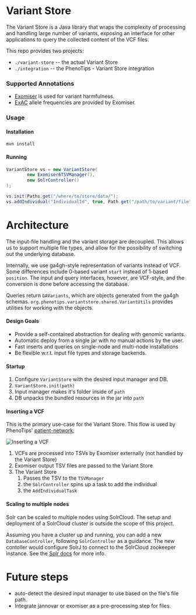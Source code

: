 Variant Store
=============

The Variant Store is a Java library that wraps the complexity of processing and
handling large number of variants, exposing an interface for other applications to query
the collected content of the VCF files. 

This repo provides two projects:

- `./variant-store` -- the actual Variant Store
- `./integration` -- the PhenoTips - Variant Store integration

### Supported Annotations

* [Exomiser](http://www.sanger.ac.uk/resources/software/exomiser/)
	is used for variant harmfulness.
* [ExAC](ftp://ftp.broadinstitute.org/pub/ExAC_release/release0.3/)
	allele frequencies are provided by Exomiser.

### Usage

#### Installation

    mvn install

#### Running

```java
VariantStore vs = new VariantStore(
		new Exomiser6TSVManager(),
		new SolrController()
);

vs.init(Paths.get("/where/to/store/data/");
vs.addIndividual("IndividualId", true, Path.get("/path/to/variant/file"));
```

# Architecture

The input-file handling and the variant storage are decoupled. This allows us to support multiple file 
types, and allow for the possibility of switching out the underlying database. 

Internally, we use ga4gh-style representation of variants instead of VCF. Some differences include 0-based variant 
`start` instead of 1-based `position`. The input and query interfaces, however, are VCF-style, and the conversion is 
done before accessing the database.

Queries return `GAVariants`, which are objects generated from the ga4gh schemas. 
`org.phenotips.variantstore.shared.VariantUtils` provides utilities for working with the objects.

#### Design Goals

* Provide a self-contained abstraction for dealing with genomic variants.
* Automatic deploy from a single jar with no manual actions by the user.
* Fast inserts and queries on single-node and multi-node installations
* Be flexible w.r.t. input file types and storage backends.

#### Startup

1. Configure `VariantStore` with the desired input manager and DB.
2. `VariantStore.init(path)`
3. Input manager makes it's folder inside of `path`
4. DB unpacks the bundled resources in the jar into `path`

#### Inserting a VCF

This is the primary use-case for the Variant Store. This flow is used by PhenoTips' 
[patient-network](https://github.com/phenotips/patient-network);

![Inserting a VCF](https://cdn.rawgit.com/phenotips/variant-store/master/doc/inserting-diagram.svg)

1. VCFs are processed into TSVs by Exomiser externally (not handled by the Variant Store)
2. Exomiser output TSV files are passed to the Variant Store
3. The Variant Store
	1. Passes the TSV to the `TSVManager`
	2. the `SolrController` spins up a task to add the individual
	3. the `AddIndividualTask` 

#### Scaling to multiple nodes

Solr can be scaled to multiple nodes using SolrCloud. The setup and deployment of a SolrCloud cluster is outside the
scope of this project. 

Assuming you have a cluster up and running, you can add a new `DatabaseController`, following `SolrController` as a guidance. 
The new contoller would configure SolrJ to connect to the SolrCloud zookeeper instance. See the 
[Solr docs](https://cwiki.apache.org/confluence/display/solr/Using+SolrJ) for more info.

# Future steps

* auto-detect the desired input manager to use based on the file's file path.
* Integrate jannovar or exomiser as a pre-processing step for files.
